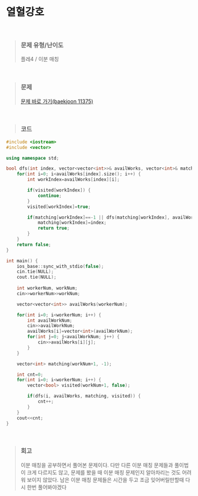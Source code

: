 열혈강호
====
<br/>

>### 문제 유형/난이도
>플레4 / 이분 매칭
<br/>

>### 문제
> <a href="https://www.acmicpc.net/problem/11375">문제 바로 가기(baekjoon 11375)</a>
<br/>

>### 코드
```C++
#include <iostream>
#include <vector>

using namespace std;

bool dfs(int index, vector<vector<int>>& availWorks, vector<int>& matching, vector<bool>& visited) {
    for(int i=0; i<availWorks[index].size(); i++) {
        int workIndex=availWorks[index][i];

        if(visited[workIndex]) {
            continue;
        }
        visited[workIndex]=true;

        if(matching[workIndex]==-1 || dfs(matching[workIndex], availWorks, matching, visited)) {
            matching[workIndex]=index;
            return true;
        }
    }
    return false;
}

int main() {
    ios_base::sync_with_stdio(false);
    cin.tie(NULL);
    cout.tie(NULL);
    
    int workerNum, workNum;
    cin>>workerNum>>workNum;

    vector<vector<int>> availWorks(workerNum);

    for(int i=0; i<workerNum; i++) {
        int availWorkNum;
        cin>>availWorkNum;
        availWorks[i]=vector<int>(availWorkNum);
        for(int j=0; j<availWorkNum; j++) {
            cin>>availWorks[i][j];
        }
    }

    vector<int> matching(workNum+1, -1);

    int cnt=0;
    for(int i=0; i<workerNum; i++) {
        vector<bool> visited(workNum+1, false);

        if(dfs(i, availWorks, matching, visited)) {
            cnt++;
        }
    }
    cout<<cnt;
}
```
<br/>

>### 회고
> 이분 매칭을 공부하면서 풀어본 문제이다. 다만 다른 이분 매칭 문제들과 풀이법이 크게 다르지도 않고, 문제를 봤을 때 이분 매칭 문제인지 알아차리는 것도 어려워 보이지 않았다. 남은 이분 매칭 문제들은 시간을 두고 조금 잊어버릴만할때 다시 한번 풀어봐야겠다
